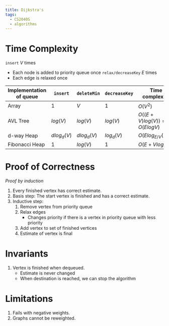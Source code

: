 ```yaml
---
title: Dijkstra's
tags:
  - CS2040S
  - algorithms
---
```

# Time Complexity

``insert`` $V$ times
* Each node is added to priority queue once
``relax/decreaseKey`` $E$ times
* Each edge is relaxed once

| Implementation of queue | ``insert``  | ``deleteMin`` | ``decreaseKey`` | Time complexity               |
| ----------------------- | ----------- | ------------- | --------------- | ----------------------------- |
| Array                   | $1$         | $V$           | $1$             | $O(V^2)$                      |
| AVL Tree                | $log(V)$    | $log(V)$      | $log(V)$        | $O((E + V)log(V)) = O(ElogV)$ |
| d-way Heap              | $dlog_d(V)$ | $dlog_d(V)$   | $log_d(V)$      | $O(Elog_{E/V}(V)$)$           |
| Fibonacci Heap          | $1$         | $log(V)$      | $1$             | $O(E + VlogV)$                |


# Proof of Correctness

_Proof by induction_
1. Every finished vertex has correct estimate.
2. Basis step: The start vertex is finished and has a correct estimate.
3. Inductive step:
	1. Remove vertex from priority queue
	2. Relax edges
	   * Changes priority if there is a vertex in priority queue with less priority
	3. Add vertex to set of finished vertices
	4. Estimate of vertex is final

# Invariants

1. Vertex is finished when dequeued.
	* Estimate is never changed
	* When destination is reached, we can stop the algorithm

# Limitations

1. Fails with negative weights.
2. Graphs cannot be reweighted.